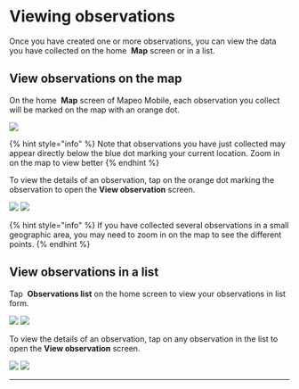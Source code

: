 # Viewing observations

Once you have created one or more observations, you can view the data you have collected on the home <img src="../../.gitbook/assets/app-icons_Map_view.png" alt="" data-size="line" /> **Map** screen or in a list.

## View observations on the map

On the home <img src="../../.gitbook/assets/app-icons_Map_view.png" alt="" data-size="line" /> **Map** screen of Mapeo Mobile, each observation you collect will be marked on the map with an orange dot.

![](../../.gitbook/assets/Home\_map\_screen\_with\_data.jpg)

{% hint style="info" %}
Note that observations you have just collected may appear directly below the blue dot marking your current location. Zoom in on the map to view better
{% endhint %}

To view the details of an observation, tap on the orange dot marking the observation to open the **View observation** screen.&#x20;

![](../../.gitbook/assets/Homescreen-tap\_observation\_dot.jpg) ![](../../.gitbook/assets/View\_observation\_screen.jpg)

{% hint style="info" %}
If you have collected several observations in a small geographic area, you may need to zoom in on the map to see the different points.
{% endhint %}

## View observations in a list

Tap <img src="../../.gitbook/assets/app_icons_observations-list_35px.png" alt="" data-size="line" /> **Observations list** on the home screen to view your observations in list form.

![](../../.gitbook/assets/Homescreen-Observations\_list\_button.jpg) ![](../../.gitbook/assets/Observations\_list\_screen.jpg)

To view the details of an observation, tap on any observation in the list to open the **View observation** screen.&#x20;

![](../../.gitbook/assets/Mm\_Observations\_list\_screen-select\_obs.jpg) ![](../../.gitbook/assets/View\_observation\_screen.jpg)

***
